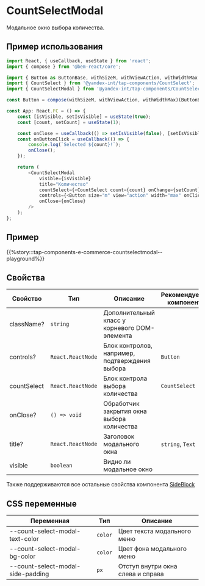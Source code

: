 # CountSelectModal

Модальное окно выбора количества.

## Пример использования

```typescript jsx
import React, { useCallback, useState } from 'react';
import { compose } from '@bem-react/core';

import { Button as ButtonBase, withSizeM, withViewAction, withWidthMax } from '@yandex-int/tap-components/Button';
import { CountSelect } from '@yandex-int/tap-components/CountSelect';
import { CountSelectModal } from '@yandex-int/tap-components/CountSelectModal';

const Button = compose(withSizeM, withViewAction, withWidthMax)(ButtonBase);

const App: React.FC = () => {
    const [isVisible, setIsVisible] = useState(true);
    const [count, setCount] = useState(1);

    const onClose = useCallback(() => setIsVisible(false), [setIsVisible]);
    const onButtonClick = useCallback(() => {
        console.log(`Selected ${count}!`);
        onClose();
    });

    return (
        <CountSelectModal
            visible={isVisible}
            title="Количество"
            countSelect={<CountSelect count={count} onChange={setCount} />}
            controls={<Button size="m" view="action" width="max" onClick={onButtonClick}>Выбрать</Button>}
            onClose={onClose}
        />
    );
};
```

## Пример

{{%story:::tap-components-e-commerce-countselectmodal--playground%}}

## Свойства

| Свойство    | Тип               | Описание                                       | Рекомендуемые компоненты |
| ----------- | ----------------- | ---------------------------------------------- | ------------------------ |
| className?  | `string`          | Дополнительный класс у корневого DOM-элемента  |                          |
| controls?   | `React.ReactNode` | Блок контролов, например, подтверждения выбора | `Button`                 |
| countSelect | `React.ReactNode` | Блок контрола выбора количества                | `CountSelect`            |
| onClose?    | `() => void`      | Обработчик закрытия окна выбора количества     |                          |
| title?      | `React.ReactNode` | Заголовок модального окна                      | `string`, `Text`         |
| visible     | `boolean`         | Видно ли модальное окно                        |                          |

Также поддерживаются все остальные свойства компонента [SideBlock](/?path=/docs/tap-components-components-sideblock--playground)

## CSS переменные

| Переменная                        | Тип     | Описание                          |
| --------------------------------- | ------- | --------------------------------- |
| --count-select-modal-text-color   | `color` | Цвет текста модального меню       |
| --count-select-modal-bg-color     | `color` | Цвет фона модального меню         |
| --count-select-modal-side-padding | `px`    | Отступ внутри окна слева и справа |

